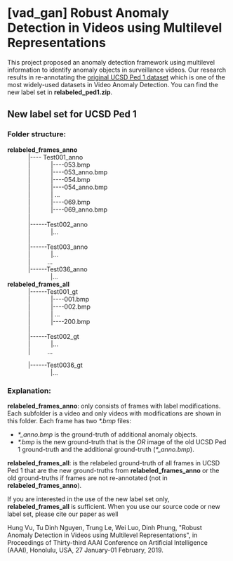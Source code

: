 # [vad_gan] Robust Anomaly Detection in Videos using Multilevel Representations

This project proposed an anomaly detection framework using multilevel information to identify anomaly objects in surveillance videos. Our research results in re-annotating the [original UCSD Ped 1 dataset](http://www.svcl.ucsd.edu/projects/anomaly/dataset.htm) which is one of the most widely-used datasets in Video Anomaly Detection. You can find the new label set in **relabeled_ped1.zip**.

## New label set for UCSD Ped 1

### Folder structure: 
**relabeled_frames_anno**<br>
&nbsp;&nbsp;&nbsp;&nbsp;&nbsp;&nbsp;&nbsp;&nbsp;&nbsp;&nbsp;&nbsp;&nbsp;|-\-\-\- Test001_anno<br>
&nbsp;&nbsp;&nbsp;&nbsp;&nbsp;&nbsp;&nbsp;&nbsp;&nbsp;&nbsp;&nbsp;&nbsp;|&nbsp;&nbsp;&nbsp;&nbsp;&nbsp;&nbsp;&nbsp;&nbsp;&nbsp;&nbsp;&nbsp;&nbsp;|\-\-\-\-053.bmp<br>
&nbsp;&nbsp;&nbsp;&nbsp;&nbsp;&nbsp;&nbsp;&nbsp;&nbsp;&nbsp;&nbsp;&nbsp;|&nbsp;&nbsp;&nbsp;&nbsp;&nbsp;&nbsp;&nbsp;&nbsp;&nbsp;&nbsp;&nbsp;&nbsp;|\-\-\-\-053_anno.bmp<br>
&nbsp;&nbsp;&nbsp;&nbsp;&nbsp;&nbsp;&nbsp;&nbsp;&nbsp;&nbsp;&nbsp;&nbsp;|&nbsp;&nbsp;&nbsp;&nbsp;&nbsp;&nbsp;&nbsp;&nbsp;&nbsp;&nbsp;&nbsp;&nbsp;|-\-\-\-054.bmp<br>
&nbsp;&nbsp;&nbsp;&nbsp;&nbsp;&nbsp;&nbsp;&nbsp;&nbsp;&nbsp;&nbsp;&nbsp;|&nbsp;&nbsp;&nbsp;&nbsp;&nbsp;&nbsp;&nbsp;&nbsp;&nbsp;&nbsp;&nbsp;&nbsp;|-\-\-\-054_anno.bmp<br>
&nbsp;&nbsp;&nbsp;&nbsp;&nbsp;&nbsp;&nbsp;&nbsp;&nbsp;&nbsp;&nbsp;&nbsp;|&nbsp;&nbsp;&nbsp;&nbsp;&nbsp;&nbsp;&nbsp;&nbsp;&nbsp;&nbsp;&nbsp;&nbsp;|	...<br>
&nbsp;&nbsp;&nbsp;&nbsp;&nbsp;&nbsp;&nbsp;&nbsp;&nbsp;&nbsp;&nbsp;&nbsp;|&nbsp;&nbsp;&nbsp;&nbsp;&nbsp;&nbsp;&nbsp;&nbsp;&nbsp;&nbsp;&nbsp;&nbsp;|-\-\-\-069.bmp<br>
&nbsp;&nbsp;&nbsp;&nbsp;&nbsp;&nbsp;&nbsp;&nbsp;&nbsp;&nbsp;&nbsp;&nbsp;|&nbsp;&nbsp;&nbsp;&nbsp;&nbsp;&nbsp;&nbsp;&nbsp;&nbsp;&nbsp;&nbsp;&nbsp;|-\-\-\-069_anno.bmp<br>
&nbsp;&nbsp;&nbsp;&nbsp;&nbsp;&nbsp;&nbsp;&nbsp;&nbsp;&nbsp;&nbsp;&nbsp;|<br>
&nbsp;&nbsp;&nbsp;&nbsp;&nbsp;&nbsp;&nbsp;&nbsp;&nbsp;&nbsp;&nbsp;&nbsp;|\-\-\-\-\-\-Test002_anno<br>
&nbsp;&nbsp;&nbsp;&nbsp;&nbsp;&nbsp;&nbsp;&nbsp;&nbsp;&nbsp;&nbsp;&nbsp;|&nbsp;&nbsp;&nbsp;&nbsp;&nbsp;&nbsp;&nbsp;&nbsp;&nbsp;&nbsp;&nbsp;&nbsp;|...<br>
&nbsp;&nbsp;&nbsp;&nbsp;&nbsp;&nbsp;&nbsp;&nbsp;&nbsp;&nbsp;&nbsp;&nbsp;|<br>
&nbsp;&nbsp;&nbsp;&nbsp;&nbsp;&nbsp;&nbsp;&nbsp;&nbsp;&nbsp;&nbsp;&nbsp;|\-\-\-\-\-\-Test003_anno<br>
&nbsp;&nbsp;&nbsp;&nbsp;&nbsp;&nbsp;&nbsp;&nbsp;&nbsp;&nbsp;&nbsp;&nbsp;|&nbsp;&nbsp;&nbsp;&nbsp;&nbsp;&nbsp;&nbsp;&nbsp;&nbsp;&nbsp;&nbsp;&nbsp;|...<br>
&nbsp;&nbsp;&nbsp;&nbsp;&nbsp;&nbsp;&nbsp;&nbsp;&nbsp;&nbsp;&nbsp;&nbsp;|&nbsp;&nbsp;&nbsp;&nbsp;&nbsp;&nbsp;&nbsp;&nbsp;&nbsp;&nbsp;...<br>
&nbsp;&nbsp;&nbsp;&nbsp;&nbsp;&nbsp;&nbsp;&nbsp;&nbsp;&nbsp;&nbsp;&nbsp;|\-\-\-\-\-\-Test036_anno<br>
&nbsp;&nbsp;&nbsp;&nbsp;&nbsp;&nbsp;&nbsp;&nbsp;&nbsp;&nbsp;&nbsp;&nbsp;&nbsp;&nbsp;&nbsp;&nbsp;&nbsp;&nbsp;&nbsp;&nbsp;&nbsp;&nbsp;&nbsp;&nbsp;&nbsp;|...<br>
**relabeled_frames_all**<br>
&nbsp;&nbsp;&nbsp;&nbsp;&nbsp;&nbsp;&nbsp;&nbsp;&nbsp;&nbsp;&nbsp;&nbsp;|\-\-\-\-\-\-Test001_gt<br>
&nbsp;&nbsp;&nbsp;&nbsp;&nbsp;&nbsp;&nbsp;&nbsp;&nbsp;&nbsp;&nbsp;&nbsp;|&nbsp;&nbsp;&nbsp;&nbsp;&nbsp;&nbsp;&nbsp;&nbsp;&nbsp;&nbsp;&nbsp;&nbsp;|-\-\-\-001.bmp<br>
&nbsp;&nbsp;&nbsp;&nbsp;&nbsp;&nbsp;&nbsp;&nbsp;&nbsp;&nbsp;&nbsp;&nbsp;|&nbsp;&nbsp;&nbsp;&nbsp;&nbsp;&nbsp;&nbsp;&nbsp;&nbsp;&nbsp;&nbsp;&nbsp;|-\-\-\-002.bmp<br>
&nbsp;&nbsp;&nbsp;&nbsp;&nbsp;&nbsp;&nbsp;&nbsp;&nbsp;&nbsp;&nbsp;&nbsp;|&nbsp;&nbsp;&nbsp;&nbsp;&nbsp;&nbsp;&nbsp;&nbsp;&nbsp;&nbsp;&nbsp;&nbsp;|	...<br>
&nbsp;&nbsp;&nbsp;&nbsp;&nbsp;&nbsp;&nbsp;&nbsp;&nbsp;&nbsp;&nbsp;&nbsp;|&nbsp;&nbsp;&nbsp;&nbsp;&nbsp;&nbsp;&nbsp;&nbsp;&nbsp;&nbsp;&nbsp;&nbsp;|-\-\-\-200.bmp<br>
&nbsp;&nbsp;&nbsp;&nbsp;&nbsp;&nbsp;&nbsp;&nbsp;&nbsp;&nbsp;&nbsp;&nbsp;|<br>
&nbsp;&nbsp;&nbsp;&nbsp;&nbsp;&nbsp;&nbsp;&nbsp;&nbsp;&nbsp;&nbsp;&nbsp;|\-\-\-\-\-\-Test002_gt<br>
&nbsp;&nbsp;&nbsp;&nbsp;&nbsp;&nbsp;&nbsp;&nbsp;&nbsp;&nbsp;&nbsp;&nbsp;|&nbsp;&nbsp;&nbsp;&nbsp;&nbsp;&nbsp;&nbsp;&nbsp;&nbsp;&nbsp;&nbsp;&nbsp;|...<br>
&nbsp;&nbsp;&nbsp;&nbsp;&nbsp;&nbsp;&nbsp;&nbsp;&nbsp;&nbsp;&nbsp;&nbsp;|&nbsp;&nbsp;&nbsp;&nbsp;&nbsp;&nbsp;&nbsp;&nbsp;&nbsp;&nbsp;...<br>

&nbsp;&nbsp;&nbsp;&nbsp;&nbsp;&nbsp;&nbsp;&nbsp;&nbsp;&nbsp;&nbsp;&nbsp;|\-\-\-\-\-\-Test0036_gt<br>
&nbsp;&nbsp;&nbsp;&nbsp;&nbsp;&nbsp;&nbsp;&nbsp;&nbsp;&nbsp;&nbsp;&nbsp;&nbsp;&nbsp;&nbsp;&nbsp;&nbsp;&nbsp;&nbsp;&nbsp;&nbsp;&nbsp;&nbsp;&nbsp;&nbsp;|...<br>

### Explanation: 

__**relabeled_frames_anno**__: only consists of frames with label modifications. Each subfolder is a video and only videos with modifications are shown in this folder.
Each frame has two *\*.bmp* files: 
+ *\*_anno.bmp* is the ground-truth of additional anomaly objects.
+ *\*.bmp* is the new ground-truth that is the *OR* image of the old UCSD Ped 1 ground-truth and the additional ground-truth (*\*_anno.bmp*).

__**relabeled_frames_all**__: is the relabeled ground-truth of all frames in UCSD Ped 1 that are the new ground-truths from **relabeled_frames_anno** or the old ground-truths if frames are not re-annotated (not in **relabeled_frames_anno**).

If you are interested in the use of the new label set only, **relabeled_frames_all** is sufficient.
When you use our source code or new label set, please cite our paper as well

Hung Vu, Tu Dinh Nguyen, Trung Le, Wei Luo, Dinh Phung, "Robust Anomaly Detection in Videos using Multilevel Representations", in Proceedings of Thirty-third AAAI Conference on Artificial Intelligence (AAAI), Honolulu, USA, 27 January-01 February, 2019.
